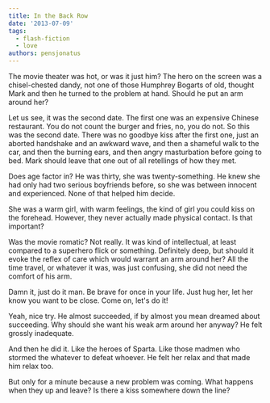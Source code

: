 ```yaml
---
title: In the Back Row
date: '2013-07-09'
tags:
  - flash-fiction
  - love
authors: pensjonatus
---
```


The movie theater was hot, or was it just him? The hero on the screen was a
chisel-chested dandy, not one of those Humphrey Bogarts of old, thought Mark and
then he turned to the problem at hand. Should he put an arm around her?

<!-- truncate -->

Let us see, it was the second date. The first one was an expensive Chinese
restaurant. You do not count the burger and fries, no, you do not. So this was
the second date. There was no goodbye kiss after the first one, just an aborted
handshake and an awkward wave, and then a shameful walk to the car, and then the
burning ears, and then angry masturbation before going to bed. Mark should leave
that one out of all retellings of how they met.

Does age factor in? He was thirty, she was twenty-something. He knew she had
only had two serious boyfriends before, so she was between innocent and
experienced. None of that helped him decide.

She was a warm girl, with warm feelings, the kind of girl you could kiss on the
forehead. However, they never actually made physical contact. Is that important?

Was the movie romatic? Not really. It was kind of intellectual, at least
compared to a superhero flick or something. Definitely deep, but should it evoke
the reflex of care which would warrant an arm around her? All the time travel,
or whatever it was, was just confusing, she did not need the comfort of his arm.

Damn it, just do it man. Be brave for once in your life. Just hug her, let her
know you want to be close. Come on, let's do it!

Yeah, nice try. He almost succeeded, if by almost you mean dreamed about
succeeding. Why should she want his weak arm around her anyway? He felt grossly
inadequate.

And then he did it. Like the heroes of Sparta. Like those madmen who stormed the
whatever to defeat whoever. He felt her relax and that made him relax too.

But only for a minute because a new problem was coming. What happens when they
up and leave? Is there a kiss somewhere down the line?
